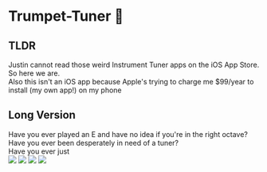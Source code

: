 # Trumpet-Tuner 🎺
## TLDR
Justin cannot read those weird Instrument Tuner apps on the iOS App Store. So here we are. <br />
Also this isn't an iOS app because Apple's trying to charge me $99/year to install (my own app!) on my phone
## Long Version
Have you ever played an E and have no idea if you're in the right octave? <br />
Have you ever been desperately in need of a tuner? <br />
Have you ever just <br />
<img src="https://i.imgur.com/Pfhgpr6.png" />
<img src="https://i.imgur.com/cMu9pfe.png" />
<img src="https://i.imgur.com/FLtAQBT.png" />
<img src="https://i.imgur.com/ciX5oWn.png" />
